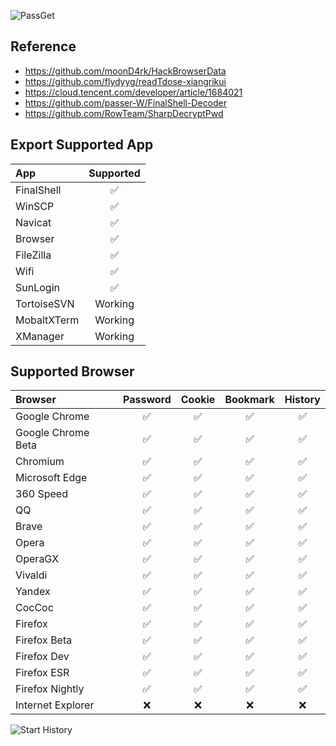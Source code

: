![PassGet](https://socialify.git.ci/adeljck/PassGet/image?description=1&descriptionEditable=Windows%E5%90%8E%E6%B8%97%E9%80%8F%E5%AF%86%E7%A0%81%E8%8E%B7%E5%8F%96%E5%B7%A5%E5%85%B7(%E6%87%92%E7%8B%97%E7%89%88)&font=Bitter&forks=1&issues=1&language=1&logo=https://avatars.githubusercontent.com/u/24542600?v=4&name=1&owner=1&pattern=Circuit%20Board&pulls=1&stargazers=1&theme=Dark)

## Reference

- https://github.com/moonD4rk/HackBrowserData
- https://github.com/flydyyg/readTdose-xiangrikui
- https://cloud.tencent.com/developer/article/1684021
- https://github.com/passer-W/FinalShell-Decoder
- https://github.com/RowTeam/SharpDecryptPwd


## Export Supported App

| App         | Supported |
|:------------|:--------:|
| FinalShell  |     ✅    |
| WinSCP      |     ✅    |
| Navicat     |     ✅    |
| Browser     |     ✅    |
| FileZilla   |     ✅    |
| Wifi        |     ✅    |
| SunLogin    |     ✅    |
| TortoiseSVN |  Working |
| MobaltXTerm |  Working |
| XManager    |     Working     |

## Supported Browser

| Browser            | Password | Cookie | Bookmark | History |
|:-------------------|:--------:|:------:|:--------:|:-------:|
| Google Chrome      |    ✅     |   ✅    |    ✅     |    ✅    |
| Google Chrome Beta |    ✅     |   ✅    |    ✅     |    ✅    |
| Chromium           |    ✅     |   ✅    |    ✅     |    ✅    |
| Microsoft Edge     |    ✅     |   ✅    |    ✅     |    ✅    |
| 360 Speed          |    ✅     |   ✅    |    ✅     |    ✅    |
| QQ                 |    ✅     |   ✅    |    ✅     |    ✅    |
| Brave              |    ✅     |   ✅    |    ✅     |    ✅    |
| Opera              |    ✅     |   ✅    |    ✅     |    ✅    |
| OperaGX            |    ✅     |   ✅    |    ✅     |    ✅    |
| Vivaldi            |    ✅     |   ✅    |    ✅     |    ✅    |
| Yandex             |    ✅     |   ✅    |    ✅     |    ✅    |
| CocCoc             |    ✅     |   ✅    |    ✅     |    ✅    |
| Firefox            |    ✅     |   ✅    |    ✅     |    ✅    |
| Firefox Beta       |    ✅     |   ✅    |    ✅     |    ✅    |
| Firefox Dev        |    ✅     |   ✅    |    ✅     |    ✅    |
| Firefox ESR        |    ✅     |   ✅    |    ✅     |    ✅    |
| Firefox Nightly    |    ✅     |   ✅    |    ✅     |    ✅    |
| Internet Explorer  |    ❌     |   ❌    |    ❌     |    ❌    |

![Start History](https://api.star-history.com/svg?repos=adeljck/PassGet&type=Date)
